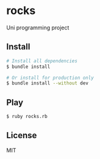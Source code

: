 # rocks

Uni programming project

## Install

```bash
# Install all dependencies
$ bundle install

# Or install for production only
$ bundle install --without dev
```

## Play

```bash
$ ruby rocks.rb
```

## License

MIT
